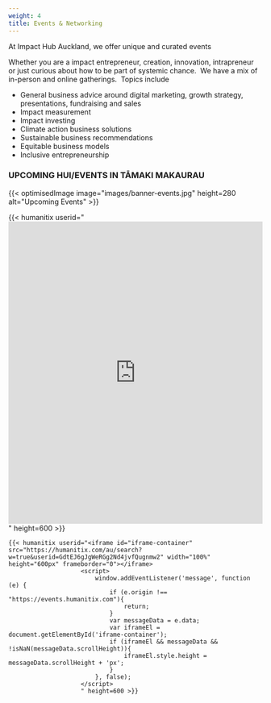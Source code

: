 ```yaml
---
weight: 4
title: Events & Networking
---
```

At Impact Hub Auckland, we offer unique and curated events 

Whether you are a impact entrepreneur, creation, innovation, intrapreneur or just curious about how to be part of systemic chance.  We have a mix of in-person and online gatherings.  Topics include

* General business advice around digital marketing, growth strategy, presentations, fundraising and sales
* Impact measurement
* Impact investing
* Climate action business solutions
* Sustainable business recommendations
* Equitable business models
* Inclusive entrepreneurship

### UPCOMING HUI/EVENTS IN TĀMAKI MAKAURAU

{{< optimisedImage image="images/banner-events.jpg" height=280           alt="Upcoming Events" >}}

{{< humanitix userid="<iframe id="iframe-container" src="https://humanitix.com/au/search?w=true&userid=GdtEJ6gJgWeRGg2Nd4jvfQugnmw2" width="100%" height="600px" frameborder="0"></iframe>
                    <script>
                        window.addEventListener('message', function (e) {
                            if (e.origin !== "https://events.humanitix.com"){
                                return;
                            }\
                            var messageData = e.data;
                            var iframeEl = document.getElementById('iframe-container');
                            if (iframeEl && messageData && !isNaN(messageData.scrollHeight)){
                                iframeEl.style.height = messageData.scrollHeight + 'px';
                            }
                        }, false);
                    </script>
                    " height=600 >}}

```
{{< humanitix userid="<iframe id="iframe-container" src="https://humanitix.com/au/search?w=true&userid=GdtEJ6gJgWeRGg2Nd4jvfQugnmw2" width="100%" height="600px" frameborder="0"></iframe>
                    <script>
                        window.addEventListener('message', function (e) {
                            if (e.origin !== "https://events.humanitix.com"){
                                return;
                            }   
                            var messageData = e.data;
                            var iframeEl = document.getElementById('iframe-container');
                            if (iframeEl && messageData && !isNaN(messageData.scrollHeight)){
                                iframeEl.style.height = messageData.scrollHeight + 'px';
                            }
                        }, false);
                    </script>
                    " height=600 >}}
```